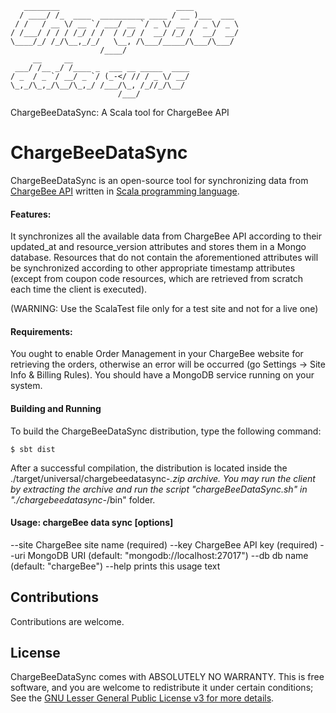        ________                          ____
      / ____/ /_  ____  __________ ____ / __ )___  ___
     / /   / __ \/ __ `/ ___/ __ `/ _ \/ __  / _ \/ _ \
    / /___/ / / / /_/ / /  / /_/ /  __/ /_/ /  __/  __/
    \____/_/ /_/\__,_/_/   \__, /\___/_____/\___/\___/
                        /____/
         __     __
     ___/ /__ _/ /____ _  ___ __ _____  ____
    / _  / _ `/ __/ _ `/ (_-</ // / _ \/ __/
    \_,_/\_,_/\__/\_,_/ /___/\_, /_//_/\__/
                            /___/

ChargeBeeDataSync: A Scala tool for ChargeBee API

# ChargeBeeDataSync

ChargeBeeDataSync is an open-source tool for synchronizing data from [ChargeBee API](https://apidocs.chargebee.com/docs/api) written in [Scala programming language](http://scala-lang.org).

#### Features:

It synchronizes all the available data from ChargeBee API according to their updated_at and resource_version attributes and stores them in a Mongo database.
Resources that do not contain the aforementioned attributes will be synchronized according to other appropriate timestamp attributes (except from coupon code resources, which are retrieved from scratch each time the client is executed).

(WARNING: Use the ScalaTest file only for a test site and not for a live one)

#### Requirements:

You ought to enable Order Management in your ChargeBee website for retrieving the orders, otherwise an error will be occurred (go Settings -> Site Info & Billing Rules).
You should have a MongoDB service running on your system.

#### Building and Running
To build the ChargeBeeDataSync distribution, type the following command:
```
$ sbt dist
```
After a successful compilation, the distribution is located inside the ./target/universal/chargebeedatasync-*.zip archive.
You may run the client by extracting the archive and run the script "chargeBeeDataSync.sh" in "./chargebeedatasync-*/bin" folder.

#### Usage: chargeBee data sync [options]

  --site <value>  ChargeBee site name (required)
  --key <value>   ChargeBee API key (required)
  --uri <value>   MongoDB URI (default: "mongodb://localhost:27017")
  --db <value>    db name (default: "chargeBee")
  --help          prints this usage text

## Contributions

Contributions are welcome.

## License

ChargeBeeDataSync comes with ABSOLUTELY NO WARRANTY. This is free software, and you are welcome to redistribute it
under certain conditions; See the [GNU Lesser General Public License v3 for more details](http://www.gnu.org/licenses/lgpl-3.0.html).